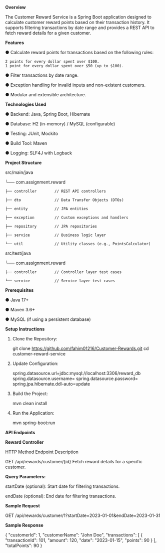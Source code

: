 **Overview**

The Customer Reward Service is a Spring Boot application designed to calculate customer reward points based on their transaction history. It supports filtering transactions by date range and provides a REST API to fetch reward details for a given customer.

**Features**

● Calculate reward points for transactions based on the following rules:
    
    2 points for every dollar spent over $100.
    1 point for every dollar spent over $50 (up to $100).
    
● Filter transactions by date range.

● Exception handling for invalid inputs and non-existent customers.

● Modular and extensible architecture.



**Technologies Used**

● Backend: Java, Spring Boot, Hibernate

● Database: H2 (in-memory) / MySQL (configurable)

● Testing: JUnit, Mockito

● Build Tool: Maven

● Logging: SLF4J with Logback


**Project Structure**

src/main/java

└── com.assignment.reward

    ├── controller        // REST API controllers
    
    ├── dto               // Data Transfer Objects (DTOs)
    
    ├── entity            // JPA entities
    
    ├── exception         // Custom exceptions and handlers
    
    ├── repository        // JPA repositories
    
    ├── service           // Business logic layer
    
    └── util              // Utility classes (e.g., PointsCalculator)
    


src/test/java

└── com.assignment.reward

    ├── controller        // Controller layer test cases
    
    └── service           // Service layer test cases



**Prerequisites**

● Java 17+

● Maven 3.6+

● MySQL (if using a persistent database)



**Setup Instructions**

1. Clone the Repository:

    git clone https://github.com/fahim01216/Customer-Rewards.git
    cd customer-reward-service

2. Update Configuration:

    spring.datasource.url=jdbc:mysql://localhost:3306/reward_db
    spring.datasource.username=<your-username>
    spring.datasource.password=<your-password>
    spring.jpa.hibernate.ddl-auto=update

3. Build the Project:
   
    mvn clean install

4. Run the Application:
   
    mvn spring-boot:run



**API Endpoints**

**Reward Controller**

HTTP Method	Endpoint	         Description

GET	/api/rewards/customer/{id}	Fetch reward details for a specific customer.


**Query Parameters:**

startDate (optional): Start date for filtering transactions.

endDate (optional): End date for filtering transactions.


**Sample Request**

GET /api/rewards/customer/1?startDate=2023-01-01&endDate=2023-01-31

**Sample Response**

{
  "customerId": 1,
  "customerName": "John Doe",
  "transactions": [
  {
      "transactionId": 101,
      "amount": 120,
      "date": "2023-01-15",
      "points": 90
    }
  ],
  "totalPoints": 90
}
